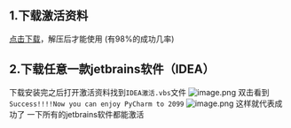 ## 1.下载激活资料
[点击下载](https://wwp.lanzouq.com/i8VMn23p2kcf)，解压后才能使用
(有98%的成功几率)
## 2.下载任意一款jetbrains软件（IDEA）
下载安装完之后打开激活资料找到`IDEA激活.vbs`文件
![image.png](https://image-1323480476.cos.ap-singapore.myqcloud.com/image/202407062030104.png)
双击看到`Success!!!!Now you can enjoy PyCharm to 2099`
![image.png](https://image-1323480476.cos.ap-singapore.myqcloud.com/image/202407062032686.png)
这样就代表成功了
一下所有的jetbrains软件都能激活





